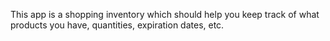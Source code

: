 This app is a shopping inventory which should help you keep track of what products you have, quantities, expiration dates, etc.
